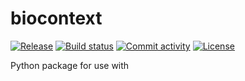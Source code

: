 # biocontext

[![Release](https://img.shields.io/github/v/release/biocypher/biocontext)](https://img.shields.io/github/v/release/biocypher/biocontext)
[![Build status](https://img.shields.io/github/actions/workflow/status/biocypher/biocontext/main.yml?branch=main)](https://github.com/biocypher/biocontext/actions/workflows/main.yml?query=branch%3Amain)
[![Commit activity](https://img.shields.io/github/commit-activity/m/biocypher/biocontext)](https://img.shields.io/github/commit-activity/m/biocypher/biocontext)
[![License](https://img.shields.io/github/license/biocypher/biocontext)](https://img.shields.io/github/license/biocypher/biocontext)

Python package for use with
